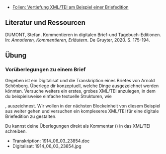 * [Folien: Vertiefung XML/TEI am Beispiel einer Briefedition](https://docs.google.com/presentation/d/1Z4QWvdTN60Wvrx9oVbMf8lILhMF4lKOKjPIaHALgJ9A/edit?usp=sharing)

## Literatur und Ressourcen

DUMONT, Stefan. Kommentieren in digitalen Brief-und Tagebuch-Editionen. In: *Annotieren, Kommentieren, Erläutern*. De Gruyter, 2020. S. 175-194.

## Übung

### Vorüberlegungen zu einem Brief

Gegeben ist ein Digitalisat und die Transkription eines Briefes von Arnold Schönberg. Überlege dir konzeptuell, welche Dinge ausgezeichnet werden könnten. Versuche weiters ein erstes, grobes XML/TEI anzulegen, in dem du beispielsweise einfache textuelle Strukturen, wie <p>, auszeichnest. Wir wollen in der nächsten Blockeinheit von diesem Beispiel aus weiter gehen und versuchen ein komplexeres XML/TEI für eine digitale Briefedition zu gestalten.

Du kannst deine Überlegungen direkt als Kommentar (<!-- -->) in das XML/TEI schreiben. 

* Transkription: 1914_06_03_23854.doc
* Digitalisat: 1914_06_03_23854.jpg